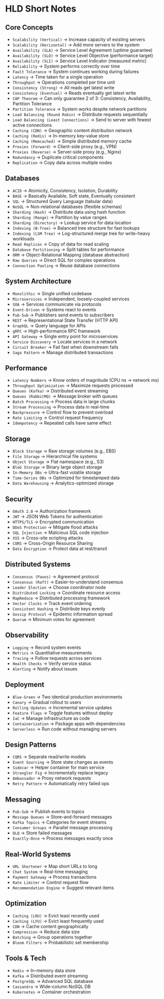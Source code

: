# HLD Short Notes

## Core Concepts
- `Scalability (Vertical)` → Increase capacity of existing servers  
- `Scalability (Horizontal)` → Add more servers to the system  
- `Availability (SLA)` → Service Level Agreement (uptime guarantee)  
- `Availability (SLO)` → Service Level Objective (performance target)  
- `Availability (SLI)` → Service Level Indicator (measured metric)  
- `Reliability` → System performs correctly over time  
- `Fault Tolerance` → System continues working during failures  
- `Latency` → Time taken for a single operation  
- `Throughput` → Operations completed per time unit  
- `Consistency (Strong)` → All reads get latest write  
- `Consistency (Eventual)` → Reads eventually get latest write  
- `CAP Theorem` → Can only guarantee 2 of 3: Consistency, Availability, Partition Tolerance  
- `Partition Tolerance` → System works despite network partitions  
- `Load Balancing (Round Robin)` → Distribute requests sequentially  
- `Load Balancing (Least Connections)` → Send to server with fewest active connections  
- `Caching (CDN)` → Geographic content distribution network  
- `Caching (Redis)` → In-memory key-value store  
- `Caching (Memcached)` → Simple distributed memory cache  
- `Proxies (Forward)` → Client-side proxy (e.g., VPN)  
- `Proxies (Reverse)` → Server-side proxy (e.g., Nginx)  
- `Redundancy` → Duplicate critical components  
- `Replication` → Copy data across multiple nodes  

## Databases
- `ACID` → Atomicity, Consistency, Isolation, Durability  
- `BASE` → Basically Available, Soft state, Eventually consistent  
- `SQL` → Structured Query Language (tabular data)  
- `NoSQL` → Non-relational databases (flexible schemas)  
- `Sharding (Hash)` → Distribute data using hash function  
- `Sharding (Range)` → Partition by value ranges  
- `Sharding (Directory)` → Lookup service for data location  
- `Indexing (B-Tree)` → Balanced tree structure for fast lookups  
- `Indexing (LSM Tree)` → Log-structured merge tree for write-heavy workloads  
- `Read Replicas` → Copy of data for read scaling  
- `Database Partitioning` → Split tables for performance  
- `ORM` → Object-Relational Mapping (database abstraction)  
- `Raw Queries` → Direct SQL for complex operations  
- `Connection Pooling` → Reuse database connections  

## System Architecture
- `Monolithic` → Single unified codebase  
- `Microservices` → Independent, loosely-coupled services  
- `SOA` → Services communicate via protocols  
- `Event-Driven` → Systems react to events  
- `Pub-Sub` → Publishers send events to subscribers  
- `REST` → Representational State Transfer (HTTP API)  
- `GraphQL` → Query language for APIs  
- `gRPC` → High-performance RPC framework  
- `API Gateway` → Single entry point for microservices  
- `Service Discovery` → Locate services in a network  
- `Circuit Breaker` → Fail fast when downstream fails  
- `Saga Pattern` → Manage distributed transactions  

## Performance
- `Latency Numbers` → Know orders of magnitude (CPU ns → network ms)  
- `Throughput Optimization` → Maximize requests processed  
- `Queues (Kafka)` → Distributed event streaming  
- `Queues (RabbitMQ)` → Message broker with queues  
- `Batch Processing` → Process data in large chunks  
- `Stream Processing` → Process data in real-time  
- `Backpressure` → Control flow to prevent overload  
- `Rate Limiting` → Control request frequency  
- `Idempotency` → Repeated calls have same effect  

## Storage
- `Block Storage` → Raw storage volumes (e.g., EBS)  
- `File Storage` → Hierarchical file systems  
- `Object Storage` → Flat namespace (e.g., S3)  
- `Blob Storage` → Binary large object storage  
- `In-Memory DBs` → Ultra-fast volatile storage  
- `Time-Series DBs` → Optimized for timestamped data  
- `Data Warehousing` → Analytics-optimized storage  

## Security
- `OAuth 2.0` → Authorization framework  
- `JWT` → JSON Web Tokens for authentication  
- `HTTPS/TLS` → Encrypted communication  
- `DDoS Protection` → Mitigate flood attacks  
- `SQL Injection` → Malicious SQL code injection  
- `XSS` → Cross-site scripting attacks  
- `CORS` → Cross-Origin Resource Sharing  
- `Data Encryption` → Protect data at rest/transit  

## Distributed Systems
- `Consensus (Paxos)` → Agreement protocol  
- `Consensus (Raft)` → Easier-to-understand consensus  
- `Leader Election` → Choose coordinator node  
- `Distributed Locking` → Coordinate resource access  
- `MapReduce` → Distributed processing framework  
- `Vector Clocks` → Track event ordering  
- `Consistent Hashing` → Distribute keys evenly  
- `Gossip Protocol` → Epidemic information spread  
- `Quorum` → Minimum votes for agreement  

## Observability
- `Logging` → Record system events  
- `Metrics` → Quantitative measurements  
- `Tracing` → Follow requests across services  
- `Health Checks` → Verify service status  
- `Alerting` → Notify about issues  

## Deployment
- `Blue-Green` → Two identical production environments  
- `Canary` → Gradual rollout to users  
- `Rolling Updates` → Incremental service updates  
- `Feature Flags` → Toggle features without deploy  
- `IaC` → Manage infrastructure as code  
- `Containerization` → Package apps with dependencies  
- `Serverless` → Run code without managing servers  

## Design Patterns
- `CQRS` → Separate read/write models  
- `Event Sourcing` → Store state changes as events  
- `Sidecar` → Helper container for main service  
- `Strangler Fig` → Incrementally replace legacy  
- `Ambassador` → Proxy network requests  
- `Retry Pattern` → Automatically retry failed ops  

## Messaging
- `Pub-Sub` → Publish events to topics  
- `Message Queues` → Store-and-forward messages  
- `Kafka Topics` → Categories for event streams  
- `Consumer Groups` → Parallel message processing  
- `DLQ` → Store failed messages  
- `Exactly-Once` → Process messages exactly once  

## Real-World Systems
- `URL Shortener` → Map short URLs to long  
- `Chat System` → Real-time messaging  
- `Payment Gateway` → Process transactions  
- `Rate Limiter` → Control request flow  
- `Recommendation Engine` → Suggest relevant items  

## Optimization
- `Caching (LRU)` → Evict least recently used  
- `Caching (LFU)` → Evict least frequently used  
- `CDN` → Cache content geographically  
- `Compression` → Reduce data size  
- `Batching` → Group operations together  
- `Bloom Filters` → Probabilistic set membership  

## Tools & Tech
- `Redis` → In-memory data store  
- `Kafka` → Distributed event streaming  
- `PostgreSQL` → Advanced SQL database  
- `Cassandra` → Wide-column NoSQL DB  
- `Kubernetes` → Container orchestration  
